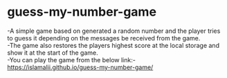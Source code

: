 # guess-my-number-game
-A simple game based on generated a random number and the player tries to guess it depending on the messages be received from the game.                     
-The game also restores the players highest score at the local storage and show it at the start of the game.                                    
-You can play the game from the below link:- https://islamalii.github.io/guess-my-number-game/
